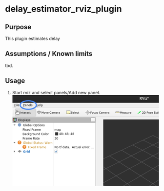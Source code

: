 # delay_estimator_rviz_plugin

## Purpose

This plugin estimates delay

## Assumptions / Known limits

tbd.

## Usage

1. Start rviz and select panels/Add new panel.
   ![select_panel](./images/select_panels.png)
